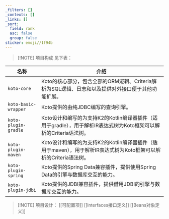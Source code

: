 ```yaml
---
_filters: []
_contexts: []
_links: []
_sort:
  field: rank
  asc: false
  group: false
sticker: emoji//1f94b
---
```


> [!NOTE] 项目构成
> 见下表：

| 名称                   | 介绍                                                                        |
| -------------------- | ------------------------------------------------------------------------- |
| `koto-core`<br>      | Koto的核心部分，包含全部的ORM逻辑、Criteria解析为SQL逻辑、日志和以及提供对外接口便于其他功能扩展。                |
| `koto-basic-wrapper` | Koto提供的由纯JDBC编写的查询引擎。                                                     |
| `koto-plugin-gradle` | Koto设计和编写的为支持K2的Kotlin编译器插件（适用于gradle），用于解析IR表达式树为Koto框架可以解析的Criteria语法树。 |
| `koto-plugin-maven`  | Koto设计和编写的为支持K2的Kotlin编译器插件（适用于maven），用于解析IR表达式树为Koto框架可以解析的Criteria语法树。  |
| `koto-plugin-spring` | Koto提供的Spring Data兼容插件，提供使用Spring Data的引擎与数据库交互的能力。                       |
| `koto-plugin-jdbi`   | Koto提供的JDBI兼容插件，提供借用JDBI的引擎与数据库交互的能力。                                     |



> [!NOTE] 项目设计：
> [[可配置项]]
> [[Interfaces接口定义]]
> [[Beans对象定义]]


